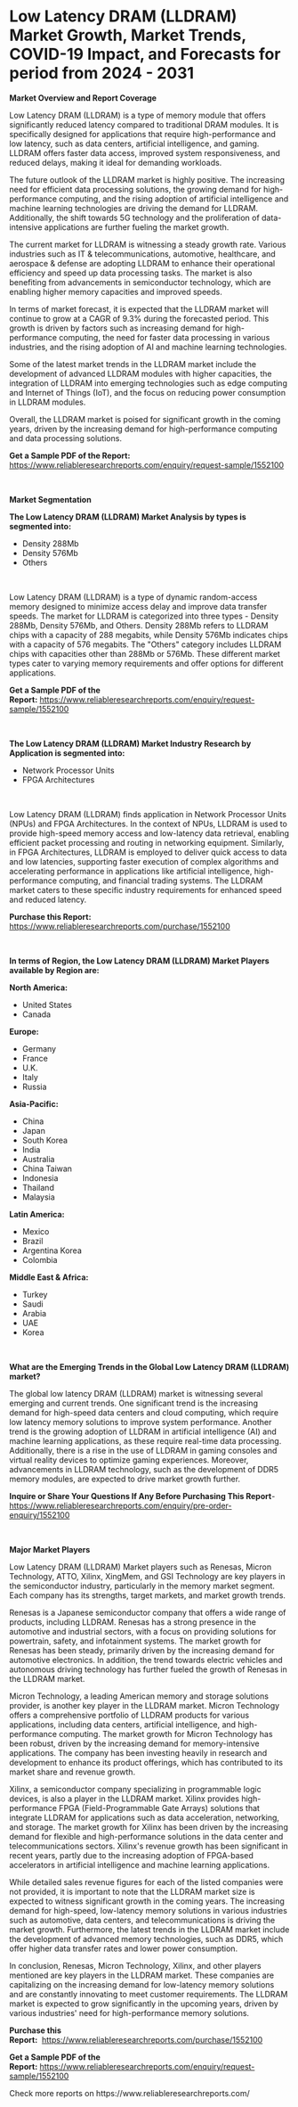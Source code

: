 <p><h1>Low Latency DRAM (LLDRAM) Market Growth, Market Trends, COVID-19 Impact, and Forecasts for period from 2024 - 2031</h1></p><p><strong>Market Overview and Report Coverage</strong></p>
<p><p>Low Latency DRAM (LLDRAM) is a type of memory module that offers significantly reduced latency compared to traditional DRAM modules. It is specifically designed for applications that require high-performance and low latency, such as data centers, artificial intelligence, and gaming. LLDRAM offers faster data access, improved system responsiveness, and reduced delays, making it ideal for demanding workloads.</p><p>The future outlook of the LLDRAM market is highly positive. The increasing need for efficient data processing solutions, the growing demand for high-performance computing, and the rising adoption of artificial intelligence and machine learning technologies are driving the demand for LLDRAM. Additionally, the shift towards 5G technology and the proliferation of data-intensive applications are further fueling the market growth.</p><p>The current market for LLDRAM is witnessing a steady growth rate. Various industries such as IT & telecommunications, automotive, healthcare, and aerospace & defense are adopting LLDRAM to enhance their operational efficiency and speed up data processing tasks. The market is also benefiting from advancements in semiconductor technology, which are enabling higher memory capacities and improved speeds.</p><p>In terms of market forecast, it is expected that the LLDRAM market will continue to grow at a CAGR of 9.3% during the forecasted period. This growth is driven by factors such as increasing demand for high-performance computing, the need for faster data processing in various industries, and the rising adoption of AI and machine learning technologies.</p><p>Some of the latest market trends in the LLDRAM market include the development of advanced LLDRAM modules with higher capacities, the integration of LLDRAM into emerging technologies such as edge computing and Internet of Things (IoT), and the focus on reducing power consumption in LLDRAM modules.</p><p>Overall, the LLDRAM market is poised for significant growth in the coming years, driven by the increasing demand for high-performance computing and data processing solutions.</p></p>
<p><strong>Get a Sample PDF of the Report:</strong> <a href="https://www.reliableresearchreports.com/enquiry/request-sample/1552100">https://www.reliableresearchreports.com/enquiry/request-sample/1552100</a></p>
<p>&nbsp;</p>
<p><strong>Market Segmentation</strong></p>
<p><strong>The Low Latency DRAM (LLDRAM) Market Analysis by types is segmented into:</strong></p>
<p><ul><li>Density 288Mb</li><li>Density 576Mb</li><li>Others</li></ul></p>
<p>&nbsp;</p>
<p><p>Low Latency DRAM (LLDRAM) is a type of dynamic random-access memory designed to minimize access delay and improve data transfer speeds. The market for LLDRAM is categorized into three types - Density 288Mb, Density 576Mb, and Others. Density 288Mb refers to LLDRAM chips with a capacity of 288 megabits, while Density 576Mb indicates chips with a capacity of 576 megabits. The "Others" category includes LLDRAM chips with capacities other than 288Mb or 576Mb. These different market types cater to varying memory requirements and offer options for different applications.</p></p>
<p><strong>Get a Sample PDF of the Report:</strong>&nbsp;<a href="https://www.reliableresearchreports.com/enquiry/request-sample/1552100">https://www.reliableresearchreports.com/enquiry/request-sample/1552100</a></p>
<p>&nbsp;</p>
<p><strong>The Low Latency DRAM (LLDRAM) Market Industry Research by Application is segmented into:</strong></p>
<p><ul><li>Network Processor Units</li><li>FPGA Architectures</li></ul></p>
<p>&nbsp;</p>
<p><p>Low Latency DRAM (LLDRAM) finds application in Network Processor Units (NPUs) and FPGA Architectures. In the context of NPUs, LLDRAM is used to provide high-speed memory access and low-latency data retrieval, enabling efficient packet processing and routing in networking equipment. Similarly, in FPGA Architectures, LLDRAM is employed to deliver quick access to data and low latencies, supporting faster execution of complex algorithms and accelerating performance in applications like artificial intelligence, high-performance computing, and financial trading systems. The LLDRAM market caters to these specific industry requirements for enhanced speed and reduced latency.</p></p>
<p><strong>Purchase this Report:</strong>&nbsp; <a href="https://www.reliableresearchreports.com/purchase/1552100">https://www.reliableresearchreports.com/purchase/1552100</a></p>
<p>&nbsp;</p>
<p><strong>In terms of Region, the Low Latency DRAM (LLDRAM) Market Players available by Region are:</strong></p>
<p>
    <p> <strong> North America: </strong>
        <ul>
            <li>United States</li>
            <li>Canada</li>
        </ul>
        </p> 
    <p> <strong> Europe: </strong>
        <ul>
            <li>Germany</li>
            <li>France</li>
            <li>U.K.</li>
            <li>Italy</li>
            <li>Russia</li>
        </ul>
        </p> 
    <p> <strong> Asia-Pacific: </strong>
        <ul>
            <li>China</li>
            <li>Japan</li>
            <li>South Korea</li>
            <li>India</li>
            <li>Australia</li>
            <li>China Taiwan</li>
            <li>Indonesia</li>
            <li>Thailand</li>
            <li>Malaysia</li>
        </ul>
        </p> 
    <p> <strong> Latin America: </strong>
        <ul>
            <li>Mexico</li>
            <li>Brazil</li>
            <li>Argentina Korea</li>
            <li>Colombia</li>
        </ul>
        </p> 
    <p> <strong> Middle East & Africa: </strong>
        <ul>
            <li>Turkey</li>
            <li>Saudi</li>
            <li>Arabia</li>
            <li>UAE</li>
            <li>Korea</li>
        </ul>
    </p>
    </p>
<p>&nbsp;</p>
<p><strong>What are the Emerging Trends in the Global Low Latency DRAM (LLDRAM) market?</strong></p>
<p><p>The global low latency DRAM (LLDRAM) market is witnessing several emerging and current trends. One significant trend is the increasing demand for high-speed data centers and cloud computing, which require low latency memory solutions to improve system performance. Another trend is the growing adoption of LLDRAM in artificial intelligence (AI) and machine learning applications, as these require real-time data processing. Additionally, there is a rise in the use of LLDRAM in gaming consoles and virtual reality devices to optimize gaming experiences. Moreover, advancements in LLDRAM technology, such as the development of DDR5 memory modules, are expected to drive market growth further.</p></p>
<p><strong>Inquire or Share Your Questions If Any Before Purchasing This Report</strong>- <a href="https://www.reliableresearchreports.com/enquiry/pre-order-enquiry/1552100">https://www.reliableresearchreports.com/enquiry/pre-order-enquiry/1552100</a></p>
<p>&nbsp;</p>
<p><strong>Major Market Players</strong></p>
<p><p>Low Latency DRAM (LLDRAM) Market players such as Renesas, Micron Technology, ATTO, Xilinx, XingMem, and GSI Technology are key players in the semiconductor industry, particularly in the memory market segment. Each company has its strengths, target markets, and market growth trends.</p><p>Renesas is a Japanese semiconductor company that offers a wide range of products, including LLDRAM. Renesas has a strong presence in the automotive and industrial sectors, with a focus on providing solutions for powertrain, safety, and infotainment systems. The market growth for Renesas has been steady, primarily driven by the increasing demand for automotive electronics. In addition, the trend towards electric vehicles and autonomous driving technology has further fueled the growth of Renesas in the LLDRAM market.</p><p>Micron Technology, a leading American memory and storage solutions provider, is another key player in the LLDRAM market. Micron Technology offers a comprehensive portfolio of LLDRAM products for various applications, including data centers, artificial intelligence, and high-performance computing. The market growth for Micron Technology has been robust, driven by the increasing demand for memory-intensive applications. The company has been investing heavily in research and development to enhance its product offerings, which has contributed to its market share and revenue growth.</p><p>Xilinx, a semiconductor company specializing in programmable logic devices, is also a player in the LLDRAM market. Xilinx provides high-performance FPGA (Field-Programmable Gate Arrays) solutions that integrate LLDRAM for applications such as data acceleration, networking, and storage. The market growth for Xilinx has been driven by the increasing demand for flexible and high-performance solutions in the data center and telecommunications sectors. Xilinx's revenue growth has been significant in recent years, partly due to the increasing adoption of FPGA-based accelerators in artificial intelligence and machine learning applications.</p><p>While detailed sales revenue figures for each of the listed companies were not provided, it is important to note that the LLDRAM market size is expected to witness significant growth in the coming years. The increasing demand for high-speed, low-latency memory solutions in various industries such as automotive, data centers, and telecommunications is driving the market growth. Furthermore, the latest trends in the LLDRAM market include the development of advanced memory technologies, such as DDR5, which offer higher data transfer rates and lower power consumption.</p><p>In conclusion, Renesas, Micron Technology, Xilinx, and other players mentioned are key players in the LLDRAM market. These companies are capitalizing on the increasing demand for low-latency memory solutions and are constantly innovating to meet customer requirements. The LLDRAM market is expected to grow significantly in the upcoming years, driven by various industries' need for high-performance memory solutions.</p></p>
<p><strong>Purchase this Report:</strong>&nbsp;&nbsp;<a href="https://www.reliableresearchreports.com/purchase/1552100">https://www.reliableresearchreports.com/purchase/1552100</a></p>
<p></p>
<p><strong>Get a Sample PDF of the Report:</strong>&nbsp;<a href="https://www.reliableresearchreports.com/enquiry/request-sample/1552100">https://www.reliableresearchreports.com/enquiry/request-sample/1552100</a></p>
<p>Check more reports on https://www.reliableresearchreports.com/</p>